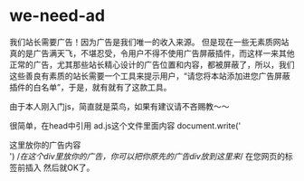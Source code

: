 we-need-ad
==========

我们站长需要广告！因为广告是我们唯一的收入来源。
但是现在一些无素质网站真的是广告满天飞，不堪忍受，令用户不得不使用广告屏蔽插件，而这样一来其他正常的广告，尤其那些站长精心设计的广告位置和内容，都被屏蔽了，所以，我们这些善良有素质的站长需要一个工具来提示用户，“请您将本站添加进您广告屏蔽插件的白名单”，于是，就有就有了这款工具。

由于本人刚入门js，简直就是菜鸟，如果有建议请不吝赐教～～

很简单，在head中引用
    <script src="你的目录/ad.js"></script>
ad.js这个文件里面内容
    document.write('<div id="ad">这里放你的广告内容</div>') /*在这个div里放你的广告，你可以把你原先的广告div放到这里来*/
在您网页的</head>标签前插入
    	<script type="text/javascript">
        if (document.getElementById("ad") == undefined){
            document.write('<p>亲～您为嘛要使用广告屏蔽插件呢。本站压根儿没广告啊？其它网站里正常广告还是不要屏蔽了，人家指着广告吃饭呢，哪个网站广告实在多得忍不了，再添加进屏蔽名单好了——————<strong>2分米</strong></p>');
        }
    </script>
然后就OK了。    